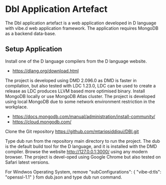 # DbI Application Artefact
The DbI application artefact is a web application developed in D language with vibe.d web application framework. The application requires MongoDB as a backend data-base. 
##	Setup Application
Install one of the D language compilers from the D language website.

- https://dlang.org/download.html

The project is developed using DMD 2.096.0 as DMD is faster in compilation, but also tested with LDC 1.23.0, LDC can be used to create a release as LDC produces LLVM based more optimised binary.
Install MongoDB locally or use MongoDB Atlas cluster. The project is developed using local MongoDB due to some network environment restriction in the workplace.

- https://docs.mongodb.com/manual/administration/install-community/ 
- https://cloud.mongodb.com/

Clone the Git repository https://github.com/mtariqsiddiqui/DBI.git

Type dub run from the repository main directory to run the project. The dub is the default build tool for the D language, and it is installed with the DMD compiler. Browse the website http://127.0.0.1:3000/ using any modern browser. The project is devel-oped using Google Chrome but also tested on Safari latest versions.

For Windwos Operating System, remove "subConfigurations": { "vibe-d:tls": "openssl-1.1" } fom dub.json and type dub run command.
